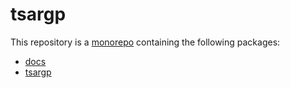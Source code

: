 # tsargp

This repository is a [monorepo] containing the following packages:

- [docs](packages/docs/README.md)
- [tsargp](packages/tsargp/README.md)

[monorepo]: https://en.wikipedia.org/wiki/Monorepo
